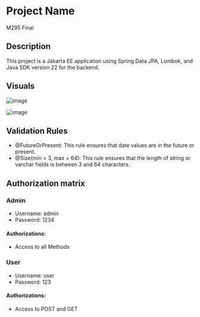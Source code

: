 # Project Name
M295 Final
## Description

This project is a Jakarta EE application using Spring Data JPA, Lombok, and Java SDK version 22 for the backend.

## Visuals

![image](https://github.com/ergeny-bzz/Final/assets/114403168/df6a53be-0de3-46af-8f39-6e23cc13976d)


![image](https://github.com/ergeny-bzz/Final/assets/114403168/0b6e255c-194a-4e79-a64a-c757f6023c4d)

## Validation Rules

* @FutureOrPresent: This rule ensures that date values are in the future or present.
* @Size(min = 3, max = 64): This rule ensures that the length of string or varchar fields is between 3 and 64 characters.

## Authorization matrix

### Admin
* Username: admin
* Password: 1234
  
#### Authorizations:
* Access to all Methods

### User

* Username: user
* Password: 123
#### Authorizations:
* Access to POST and GET

